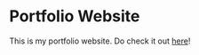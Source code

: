 # Portfolio Website

This is my portfolio website. Do check it out [here](https://sleepturtle2.github.io/)!
